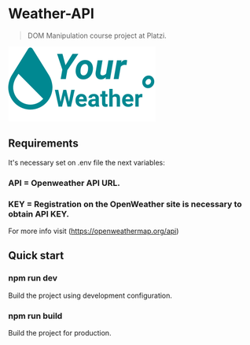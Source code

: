 # Weather-API

>DOM Manipulation course project at Platzi.

![icon](/src/assets/images/logo.svg)

## Requirements
It's necessary set on .env file the next variables:

### API = Openweather API URL.
### KEY = Registration on the OpenWeather site is necessary to obtain API KEY.

For more info visit
(https://openweathermap.org/api)

## Quick start

### npm run dev 
Build the project using development configuration.

### npm run build
Build the project for production.
